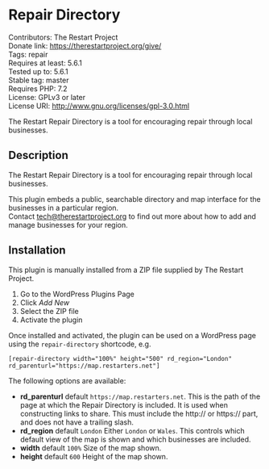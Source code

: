 # Repair Directory
Contributors: The Restart Project  
Donate link: https://therestartproject.org/give/  
Tags: repair  
Requires at least: 5.6.1  
Tested up to: 5.6.1  
Stable tag: master  
Requires PHP: 7.2  
License: GPLv3 or later  
License URI: http://www.gnu.org/licenses/gpl-3.0.html  

The Restart Repair Directory is a tool for encouraging repair through local businesses.  

## Description

The Restart Repair Directory is a tool for encouraging repair through local businesses.  

This plugin embeds a public, searchable directory and map interface for the businesses in a particular region.  
Contact [tech@therestartproject.org](mailto:tech@therestartproject.org) to find out more about how to add and manage businesses for your region.

## Installation

This plugin is manually installed from a ZIP file supplied by The Restart Project.

1. Go to the WordPress Plugins Page
2. Click *Add New*
3. Select the ZIP file
4. Activate the plugin

Once installed and activated, the plugin can be used on a WordPress page using the `repair-directory` shortcode, e.g.

`[repair-directory width="100%" height="500" rd_region="London" rd_parenturl="https://map.restarters.net"]`

The following options are available:
* **rd_parenturl** default `https://map.restarters.net`.  This is the path of the page at which the
 Repair Directory is included.  It is used when constructing links to share.  This must include the http:// or https:// 
 part, and does not have a trailing slash.
* **rd_region** default `London` Either `London` or `Wales`.  This controls which default view of the map is shown and 
which businesses are included.
* **width** default `100%` Size of the map shown.
* **height** default `600` Height of the map shown.